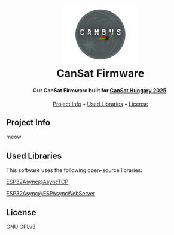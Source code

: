 <h1 align="center">
  <br>
  <a href="https://github.com/davidfegyver/CanSat-firmware"><img src="./team.png" alt="CanBus team logo" width="200"></a>
  <br>
  CanSat Firmware
  <br>
</h1>

<h4 align="center">Our CanSat Firmware built for <a href="https://www.cansatverseny.hu/" target="_blank">CanSat Hungary 2025</a>.</h4>

<p align="center">
  <a href="#project-info">Project Info</a> •
  <a href="#used-libraries">Used Libraries</a> •
  <a href="#license">License</a>
</p>

## Project Info

meow

## Used Libraries
This software uses the following open-source libraries:

[ESP32Async@AsyncTCP](https://github.com/ESP32Async/AsyncTCP) 

[ESP32Async@ESPAsyncWebServer](https://github.com/ESP32Async/ESPAsyncWebServer)

## License

GNU GPLv3
